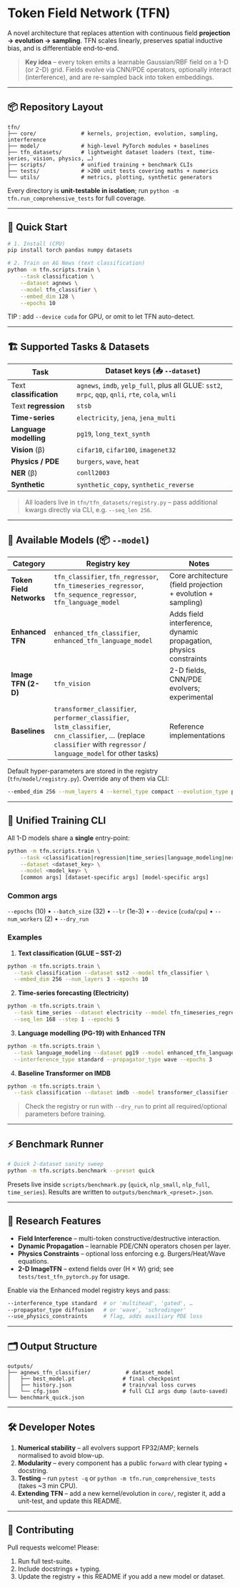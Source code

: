# Token Field Network (TFN)

A novel architecture that replaces attention with continuous field **projection → evolution → sampling**. TFN scales linearly, preserves spatial inductive bias, and is differentiable end-to-end.

> **Key idea** – every token emits a learnable Gaussian/RBF field on a 1-D (or 2-D) grid. Fields evolve via CNN/PDE operators, optionally interact (interference), and are re-sampled back into token embeddings.

---

## 📦 Repository Layout

```
tfn/
├── core/              # kernels, projection, evolution, sampling, interference
├── model/             # high-level PyTorch modules + baselines
├── tfn_datasets/      # lightweight dataset loaders (text, time-series, vision, physics, …)
├── scripts/           # unified training + benchmark CLIs
├── tests/             # >200 unit tests covering maths + numerics
└── utils/             # metrics, plotting, synthetic generators
```

Every directory is **unit-testable in isolation**; run `python -m tfn.run_comprehensive_tests` for full coverage.

---

## 🚀 Quick Start

```bash
# 1. Install (CPU)
pip install torch pandas numpy datasets

# 2. Train on AG News (text classification)
python -m tfn.scripts.train \
    --task classification \
    --dataset agnews \
    --model tfn_classifier \
    --embed_dim 128 \
    --epochs 10
```

TIP : add `--device cuda` for GPU, or omit to let TFN auto-detect.

---

## 🏗 Supported Tasks & Datasets

| Task                   | Dataset keys (📥 `--dataset`)                              |
|------------------------|------------------------------------------------------------|
| Text **classification**| `agnews`, `imdb`, `yelp_full`, plus all GLUE: `sst2`, `mrpc`, `qqp`, `qnli`, `rte`, `cola`, `wnli` |
| Text **regression**    | `stsb`                                                     |
| **Time-series**        | `electricity`, `jena`, `jena_multi`                        |
| **Language modelling** | `pg19`, `long_text_synth`                                  |
| **Vision** (β)         | `cifar10`, `cifar100`, `imagenet32`                        |
| **Physics / PDE**      | `burgers`, `wave`, `heat`                                  |
| **NER** (β)            | `conll2003`                                               |
| **Synthetic**          | `synthetic_copy`, `synthetic_reverse`                      |

> All loaders live in `tfn/tfn_datasets/registry.py` – pass additional kwargs directly via CLI, e.g. `--seq_len 256`.

---

## 🧠 Available Models (📦 `--model`)

| Category          | Registry key                | Notes |
|-------------------|-----------------------------|-------|
| **Token Field Networks** | `tfn_classifier`, `tfn_regressor`, `tfn_timeseries_regressor`, `tfn_sequence_regressor`, `tfn_language_model` | Core architecture (field projection + evolution + sampling) |
| **Enhanced TFN**  | `enhanced_tfn_classifier`, `enhanced_tfn_language_model` | Adds field interference, dynamic propagation, physics constraints |
| **Image TFN (2-D)**| `tfn_vision` | 2-D fields, CNN/PDE evolvers; experimental |
| **Baselines**     | `transformer_classifier`, `performer_classifier`, `lstm_classifier`, `cnn_classifier`, … (replace `classifier` with `regressor` / `language_model` for other tasks) | Reference implementations

Default hyper-parameters are stored in the registry (`tfn/model/registry.py`). Override any of them via CLI:

```bash
--embed_dim 256 --num_layers 4 --kernel_type compact --evolution_type pde
```

---

## 🔧 Unified Training CLI

All 1-D models share a **single** entry-point:

```bash
python -m tfn.scripts.train \
    --task <classification|regression|time_series|language_modeling|ner> \
    --dataset <dataset_key> \
    --model <model_key> \
    [common args] [dataset-specific args] [model-specific args]
```

### Common args
`--epochs` (10) • `--batch_size` (32) • `--lr` (1e-3) • `--device` (`cuda`/`cpu`) • `--num_workers` (2) • `--dry_run`

### Examples

1. **Text classification (GLUE – SST-2)**
```bash
python -m tfn.scripts.train \
  --task classification --dataset sst2 --model tfn_classifier \
  --embed_dim 256 --num_layers 3 --epochs 10
```

2. **Time-series forecasting (Electricity)**
```bash
python -m tfn.scripts.train \
  --task time_series --dataset electricity --model tfn_timeseries_regressor \
  --seq_len 168 --step 1 --epochs 5
```

3. **Language modelling (PG-19) with Enhanced TFN**
```bash
python -m tfn.scripts.train \
  --task language_modeling --dataset pg19 --model enhanced_tfn_language_model \
  --interference_type standard --propagator_type wave --epochs 3
```

4. **Baseline Transformer on IMDB**
```bash
python -m tfn.scripts.train \
  --task classification --dataset imdb --model transformer_classifier --epochs 5
```

> Check the registry or run with `--dry_run` to print all required/optional parameters before training.

---

## ⚡ Benchmark Runner

```bash
# Quick 2-dataset sanity sweep
python -m tfn.scripts.benchmark --preset quick
```

Presets live inside `scripts/benchmark.py` (`quick`, `nlp_small`, `nlp_full`, `time_series`). Results are written to `outputs/benchmark_<preset>.json`.

---

## 🔬 Research Features

* **Field Interference** – multi-token constructive/destructive interaction.
* **Dynamic Propagation** – learnable PDE/CNN operators chosen per layer.
* **Physics Constraints** – optional loss enforcing e.g. Burgers/Heat/Wave equations.
* **2-D ImageTFN** – extend fields over (H × W) grid; see `tests/test_tfn_pytorch.py` for usage.

Enable via the Enhanced model registry keys and pass:
```bash
--interference_type standard  # or 'multihead', 'gated', …
--propagator_type diffusion   # or 'wave', 'schrodinger'
--use_physics_constraints     # flag, adds auxiliary PDE loss
```

---

## 🗂 Output Structure

```
outputs/
├── agnews_tfn_classifier/           # dataset_model
│   ├── best_model.pt               # final checkpoint
│   ├── history.json                # train/val loss curves
│   └── cfg.json                    # full CLI args dump (auto-saved)
└── benchmark_quick.json
```

---

## 🛠 Developer Notes

1. **Numerical stability** – all evolvers support FP32/AMP; kernels normalised to avoid blow-up.
2. **Modularity** – every component has a public `forward` with clear typing + docstring.
3. **Testing** – run `pytest -q` or `python -m tfn.run_comprehensive_tests` (takes ~3 min CPU).
4. **Extending TFN** – add a new kernel/evolution in `core/`, register it, add a unit-test, and update this README.

---

## 🤝 Contributing

Pull requests welcome! Please:
1. Run full test-suite.
2. Include docstrings + typing.
3. Update the registry + this README if you add a new model or dataset. 